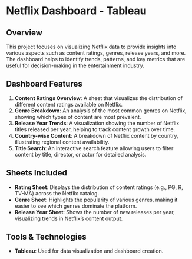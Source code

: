 # Netflix Dashboard - Tableau

## Overview
This project focuses on visualizing Netflix data to provide insights into various aspects such as content ratings, genres, release years, and more. The dashboard helps to identify trends, patterns, and key metrics that are useful for decision-making in the entertainment industry.

## Dashboard Features
1. **Content Ratings Overview**: A sheet that visualizes the distribution of different content ratings available on Netflix.
2. **Genre Breakdown**: An analysis of the most common genres on Netflix, showing which types of content are most prevalent.
3. **Release Year Trends**: A visualization showing the number of Netflix titles released per year, helping to track content growth over time.
4. **Country-wise Content**: A breakdown of Netflix content by country, illustrating regional content availability.
5. **Title Search**: An interactive search feature allowing users to filter content by title, director, or actor for detailed analysis.

## Sheets Included
- **Rating Sheet**: Displays the distribution of content ratings (e.g., PG, R, TV-MA) across the Netflix catalog.
- **Genre Sheet**: Highlights the popularity of various genres, making it easier to see which genres dominate the platform.
- **Release Year Sheet**: Shows the number of new releases per year, visualizing trends in Netflix’s content output.

## Tools & Technologies
- **Tableau**: Used for data visualization and dashboard creation.
